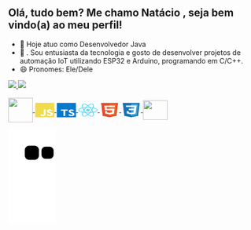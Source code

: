 ## Olá, tudo bem? Me chamo Natácio , seja bem vindo(a) ao meu perfil! 

- 🔭 Hoje atuo como Desenvolvedor Java 
- 🌱 . Sou entusiasta da tecnologia e gosto de desenvolver projetos de automação IoT utilizando ESP32 e Arduino, programando em C/C++.
- 😄 Pronomes: Ele/Dele

 <div>
  <a href="https://www.linkedin.com/in/nat%C3%A1cio-pereira-de-carvalho-2bb497105/">
  <img height="150em" src="https://github-readme-stats.vercel.app/api?username=NatacioTecnologia&show_icons=true&theme=dark&include_all_commits=true&count_private=true"/>
  <img height="150em" src="https://github-readme-stats.vercel.app/api/top-langs/?username=NatacioTecnologia&layout=compact&langs_count=7&theme=dark"/>
</div>
  
<div style="display: inline_block"><br>
  <img align="center" alt="" height="50" width="50" src="https://cdn.jsdelivr.net/gh/devicons/devicon/icons/java/java-original-wordmark.svg">
 <img align="center" alt="" height="30" width="40" src="https://raw.githubusercontent.com/devicons/devicon/master/icons/javascript/javascript-plain.svg">
  <img align="center" alt="" height="30" width="40" src="https://raw.githubusercontent.com/devicons/devicon/master/icons/typescript/typescript-plain.svg">
  <img align="center" alt="" height="30" width="40" src="https://raw.githubusercontent.com/devicons/devicon/master/icons/react/react-original.svg">
  <img align="center" alt="" height="30" width="40" src="https://raw.githubusercontent.com/devicons/devicon/master/icons/html5/html5-original.svg">
  <img align="center" alt="" height="30" width="40" src="https://raw.githubusercontent.com/devicons/devicon/master/icons/css3/css3-original.svg">
  
  <img align="center" alt="" height="40" width="50" src="https://cdn.jsdelivr.net/gh/devicons/devicon/icons/php/php-original.svg">
 
 ![Snake animation](https://github.com/NatacioTecnologia/NatacioTecnologia/blob/output/github-contribution-grid-snake.svg)
</div>
